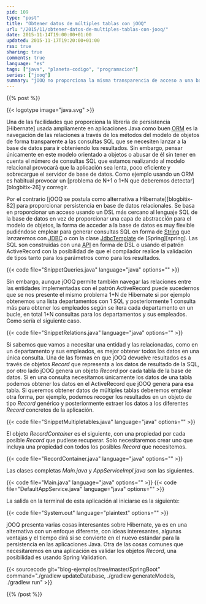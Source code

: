 ```yaml
---
pid: 109
type: "post"
title: "Obtener datos de múltiples tablas con jOOQ"
url: "/2015/11/obtener-datos-de-multiples-tablas-con-jooq/"
date: 2015-11-14T19:00:00+01:00
updated: 2015-11-17T19:20:00+01:00
rss: true
sharing: true
comments: true
language: "es"
tags: ["java", "planeta-codigo", "programacion"]
series: ["jooq"]
summary: "jOOQ no proporciona la misma transparencia de acceso a una base de datos relacional que un ORM. Para validar los datos podemos usar Spring Validation y para obtener datos de múltiples tablas lo que comento en este artículo. Usando jOOQ podemos exprimir todo el potencial del lenguaje SQL, comprobación de tipos por el compilador de argumentos y resultados, usar la base de datos como única fuente de la verdad, diferentes formas de acceso a la base de datos usando el patrón Active Record, directamente SQL, ..."
---
```


{{% post %}}

{{< logotype image="java.svg" >}}

Una de las facilidades que proporciona la librería de persistencia [Hibernate] usada ampliamente en aplicaciones Java como buen <abbr title="Object/Relational Mapping">ORM</abbr> es la navegación de las relaciones a través de los métodos del modelo de objetos de forma transparente a las consultas SQL que se necesiten lanzar a la base de datos para ir obteniendo los resultados. Sin embargo, pensar únicamente en este modelo orientado a objetos o abusar de él sin tener en cuenta el número de consultas SQL que estamos realizando al modelo relacional provocará que la aplicación sea lenta, poco eficiente y sobrecargue el servidor de base de datos. Como ejemplo usando un ORM es habitual provocar un [problema de N+1 o 1+N que deberemos detectar][blogbitix-26] y corregir.

Por el contrario [jOOQ se postula como alternativa a Hibernate][blogbitix-82] para proporcionar persistencia en base de datos relacionales. Se basa en proporcionar un acceso usando un DSL más cercano al lenguaje SQL de la base de datos en vez de proporcionar una capa de abstracción para el modelo de objetos, la forma de acceder a la base de datos es muy flexible pudiéndose emplear para generar consultas SQL en forma de [String](javadoc8:java/lang/String.html) que lanzaremos con <abbr title="Java Database Connectivity">JDBC</abbr> o con la clase [JdbcTemplate](https://docs.spring.io/spring/docs/current/javadoc-api/org/springframework/jdbc/core/JdbcTemplate.html) de [Spring][spring]. Las SQL son construidas con una <abbr title="Application Programming Interface">API</abbr> en forma de <abrr title="Domain-specific language">DSL</abbr> o usando el patrón ActiveRecord con la posibilidad de que el compilador realice la validación de tipos tanto para los parámetros como para los resultados.

{{< code file="SnippetQueries.java" language="java" options="" >}}

Sin embargo, aunque jOOQ permite también navegar las relaciones entre las entidades implementadas con el patrón ActiveRecord puede sucedernos que se nos presente el mismo problema 1+N de Hibernate si por ejemplo obtenemos una lista departamentos con 1 SQL y posteriormente 1 consulta más para obtener los empleados según se itera cada departamento en un bucle, en total 1+N consultas para los departamentos y sus empleados. Como sería el siguiente caso.

{{< code file="SnippetRelations.java" language="java" options="" >}}

Si sabemos que vamos a necesitar una entidad y las relacionadas, como en un departamento y sus empleados, es mejor obtener todos los datos en una única consulta. Una de las formas en que jOOQ devuelve resultados es a través de objetos _Record_ que representa a los datos de resultado de la SQL, por otro lado jOOQ genera un objeto _Record_ por cada tabla de la base de datos. Si en una consulta necesitamos únicamente los datos de una tabla podemos obtener los datos en el ActiveRecord que jOOQ genera para esa tabla. Si queremos obtener datos de múltiples tablas deberemos emplear otra forma, por ejemplo, podemos recoger los resultados en un objeto de tipo _Record_ genérico y posteriormente extraer los datos a los diferentes _Record_ concretos de la aplicación.

{{< code file="SnippetMultipletables.java" language="java" options="" >}}

El objeto _RecordContainer_ es el siguiente, con una propiedad por cada posible _Record_ que pudiese recuperar. Solo necesitaremos crear uno que incluya una propiedad con todos los posibles _Record_ que necesitemos.

{{< code file="RecordContainer.java" language="java" options="" >}}

Las clases completas _Main.java_ y _AppServiceImpl.java_ son las siguientes.

{{< code file="Main.java" language="java" options="" >}}
{{< code file="DefaultAppService.java" language="java" options="" >}}

La salida en la terminal de esta aplicación al iniciarse es la siguiente:

{{< code file="System.out" language="plaintext" options="" >}}

jOOQ presenta varias cosas interesantes sobre Hibernate, ya es en una alternativa con un enfoque diferente, con ideas interesantes, algunas ventajas y el tiempo dirá si se convierte en el nuevo estándar para la persistencia en las aplicaciones Java. Otra de las cosas comunes que necesitaremos en una aplicación es validar los objetos _Record_, una posibilidad es usando Spring Validation.

{{< sourcecode git="blog-ejemplos/tree/master/SpringBoot" command="./gradlew updateDatabase, ./gradlew generateModels, ./gradlew run" >}}

{{% /post %}}
